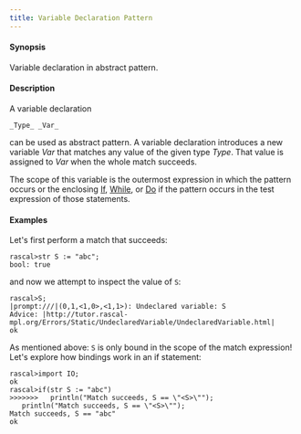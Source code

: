 ```yaml
---
title: Variable Declaration Pattern
---
```


#### Synopsis

Variable declaration in abstract pattern.

#### Description

A variable declaration
```rascal
_Type_ _Var_
```
can be used as abstract pattern.
A variable declaration introduces a new variable _Var_ that matches any value of the given type _Type_.
That value is assigned to _Var_ when the whole match succeeds.

The scope of this variable is the outermost expression in which the pattern occurs
or the enclosing [If](../../../Rascal/Statements/If/), [While](../../../Rascal/Statements/While/), or [Do](../../../Rascal/Statements/Do/) if the pattern occurs in the test expression of those statements.

#### Examples

Let's first perform a match that succeeds:

```rascal-shell ,error
rascal>str S := "abc";
bool: true
```
and now we attempt to inspect the value of `S`:

```rascal-shell ,continue,error
rascal>S;
|prompt:///|(0,1,<1,0>,<1,1>): Undeclared variable: S
Advice: |http://tutor.rascal-mpl.org/Errors/Static/UndeclaredVariable/UndeclaredVariable.html|
ok
```

As mentioned above: `S` is only bound in the scope of the match expression!
Let's explore how bindings work in an if statement:

```rascal-shell 
rascal>import IO;
ok
rascal>if(str S := "abc")
>>>>>>>   println("Match succeeds, S == \"<S>\"");
   println("Match succeeds, S == \"<S>\"");
Match succeeds, S == "abc"
ok
```



